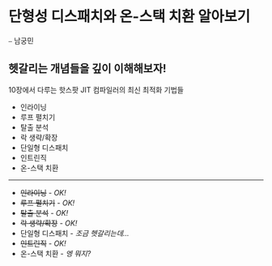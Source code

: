 # 단형성 디스패치와 온-스택 치환 알아보기

⎯ 남궁민

## 헷갈리는 개념들을 깊이 이해해보자!

10장에서 다루는 핫스팟 JIT 컴파일러의 최신 최적화 기법들

- 인라이닝
- 루프 펼치기
- 탈출 분석
- 락 생략/확장
- 단일형 디스패치
- 인트린직
- 온-스택 치환

---

- ~~인라이닝~~ - *OK!*
- ~~루프 펼치기~~ - *OK!*
- ~~탈출 분석~~ - *OK!*
- ~~락 생략/확장~~ - *OK!*
- 단일형 디스패치 - *조금 헷갈리는데...*
- ~~인트린직~~ - *OK!*
- 온-스택 치환 - *엥 뭐지?*
